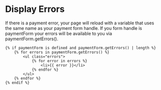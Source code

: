 # Display Errors

If there is a payment error, your page will reload with a variable that uses the same name as your payment form handle. If you form handle is paymentForm your errors will be available to you via paymentForm.getErrors().

```twig
{% if paymentForm is defined and paymentForm.getErrors() | length %}
    {% for errors in paymentForm.getErrors() %}
        <ul class="errors">
            {% for error in errors %}
                <li>{{ error }}</li>
            {% endfor %}
        </ul>
    {% endfor %}
{% endif %}
```